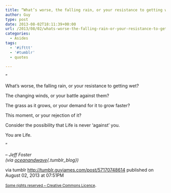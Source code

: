 ```yaml
---
title: “What’s worse, the falling rain, or your resistance to getting wet? The changing winds, or your…”
author: Guy
type: post
date: 2013-08-02T18:11:39+00:00
url: /2013/08/02/whats-worse-the-falling-rain-or-your-resistance-to-getting-wet-the-changing-winds-or-your-2/
categories:
  - Asides
tags:
  - '#ifttt'
  - '#tumblr'
  - quotes

---
```

“

What’s worse, the falling rain, or your resistance to getting wet? 

The changing winds, or your battle against them? 

The grass as it grows, or your demand for it to grow faster? 

This moment, or your rejection of it? 

Consider the possibility that Life is never ‘against’ you.

You are Life.

”

&#8211; _Jeff Foster    
(via [oceanandwave][1]{.tumblr_blog})_

via tumblr http://tumblr.guyjames.com/post/57170748614 published on August 02, 2013 at 07:51PM

<small><a href="https://creativecommons.org/licenses/by-nc/3.0/" target="_blank">Some rights reserved &#8211; Creative Commons Licence</a></small>.

 [1]: http://oceanandwave.tumblr.com/
